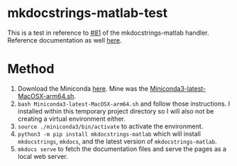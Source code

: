 # mkdocstrings-matlab-test

This is a test in reference to [#81](https://github.com/watermarkhu/mkdocstrings-matlab/issues/81) of the mkdocstrings-matlab handler. Reference documentation as well [here](https://watermarkhu.nl/mkdocstrings-matlab/latest/).

# Method

1. Download the Miniconda [here](https://repo.anaconda.com/miniconda/). Mine was the [Miniconda3-latest-MacOSX-arm64.sh](https://repo.anaconda.com/miniconda/Miniconda3-latest-MacOSX-arm64.sh).
2. `bash Miniconda3-latest-MacOSX-arm64.sh` and follow those instructions. I installed within this temporary project directory so I will also not be creating a virtual environment either.
3. `source ./miniconda3/bin/activate` to activate the environment.
4. `python3 -m pip install mkdocstrings-matlab` which will install `mkdocstrings`, `mkdocs`, and the latest version of `mkdocstrings-matlab`.
5. `mkdocs serve` to fetch the documentation files and serve the pages as a local web server.
